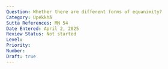```yaml
---
Question: Whether there are different forms of equanimity?
Category: Upekkhā
Sutta References: MN 54
Date Entered: April 2, 2025
Review Status: Not started
Level: 
Priority: 
Number: 
Draft: true
---
```

